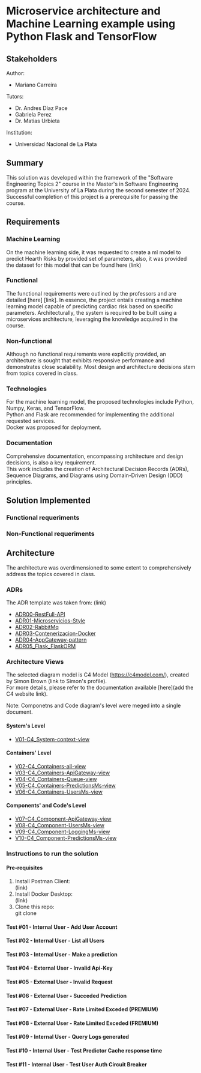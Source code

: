 # Microservice architecture and Machine Learning example using Python Flask and TensorFlow

## Stakeholders

Author:
* Mariano Carreira

Tutors:
* Dr. Andres Díaz Pace
* Gabriela Perez
* Dr. Matias Urbieta 

Institution:
* Universidad Nacional de La Plata


## Summary

This solution was developed within the framework of the "Software Engineering Topics 2" course in the Master's in Software Engineering program at the University of La Plata during the second semester of 2024. Successful completion of this project is a prerequisite for passing the course.

## Requirements

### Machine Learning

On the machine learning side, it was requested to create a ml model to predict Hearth Risks by provided set of parameters, also, it was provided the dataset for this model that can be found here (link)

### Functional

The functional requirements were outlined by the professors and are detailed [here] [link]. In essence, the project entails creating a machine learning model capable of predicting cardiac risk based on specific parameters. Architecturally, the system is required to be built using a microservices architecture, leveraging the knowledge acquired in the course.

### Non-functional

Although no functional requirements were explicitly provided, an architecture is sought that exhibits responsive performance and demonstrates close scalability. Most design and architecture decisions stem from topics covered in class.

### Technologies

For the machine learning model, the proposed technologies include Python, Numpy, Keras, and TensorFlow. <br>
Python and Flask are recommended for implementing the additional requested services. <br>
Docker was proposed for deployment.

### Documentation

Comprehensive documentation, encompassing architecture and design decisions, is also a key requirement.<br>
This work includes the creation of Architectural Decision Records (ADRs), Sequence Diagrams, and Diagrams using Domain-Driven Design (DDD) principles.

## Solution Implemented

### Functional requeriments

### Non-Functional requeriments

## Architecture

The architecture was overdimensioned to some extent to comprehensively address the topics covered in class.

### ADRs

The ADR template was taken from: (link)

- [ADR00-RestFull-API](/documentation/architecture/ADRs/ADR00-RestFull-API.md)
- [ADR01-Microservicios-Style](/documentation/architecture/ADRs/ADR01-Microservicios-Style.md)
- [ADR02-RabbitMq](/documentation/architecture/ADRs/ADR02-RabbitMq.md)
- [ADR03-Contenerizacion-Docker](/documentation/architecture/ADRs/ADR03-Contenerizacion-Docker.md)
- [ADR04-AppGateway-pattern](/documentation/architecture/ADRs/ADR04-AppGateway-pattern.md)
- [ADR05_Flask_FlaskORM](/documentation/architecture/ADRs/ADR05_Flask_FlaskORM.md)

### Architecture Views

The selected diagram model is C4 Model (https://c4model.com/), created by Simon Brown (link to Simon's profile). <br>
For more details, please refer to the documentation available [here](add the C4 website link). <br>

Note: Componetns and Code diagram's level were meged into a single document.

#### System's Level

- [V01-C4_System-context-view](/documentation/architecture/views/V01-C4_System-context-view.md)

#### Containers' Level

- [V02-C4_Containers-all-view](./documentation/architecture/views/V02-C4_Containers-all-view.md)
- [V03-C4_Containers-ApiGateway-view](/documentation/architecture/views/V03-C4_Containers-ApiGateway-view.md)
- [V04-C4_Containers-Queue-view](/documentation/architecture/views/V04-C4_Containers-Queue-view.md)
- [V05-C4_Containers-PredictionsMs-view](/documentation/architecture/views/V05-C4_Containers-PredictionsMs-view.md)
- [V06-C4_Containers-UsersMs-view](/documentation/architecture/views/V06-C4_Containers-UsersMs-view.md)


#### Components' and Code's Level

- [V07-C4_Component-ApiGateway-view](/documentation/architecture/views/V07-C4_Component-ApiGateway-view.md)
- [V08-C4_Component-UsersMs-view](/documentation/architecture/views/V08-C4_Component-UsersMs-view.md)
- [V09-C4_Component-LoggingMs-view](/documentation/architecture/views/V09-C4_Component-LoggingMs-view.md)
- [V10-C4_Component-PredictionsMs-view](/documentation/architecture/views/V10-C4_Component-PredictionsMs-view.md)

### Instructions to run the solution

#### Pre-requisites
1) Install Postman Client: <br>
(link)
2) Install Docker Desktop: <br>
(link)
3) Clone this repo: <br>
git clone

#### Test #01 - Internal User - Add User Account
#### Test #02 - Internal User - List all Users
#### Test #03 - Internal User - Make a prediction
#### Test #04 - External User - Invalid Api-Key
#### Test #05 - External User - Invalid Request
#### Test #06 - External User - Succeded Prediction
#### Test #07 - External User - Rate Limited Exceded (PREMIUM)
#### Test #08 - External User - Rate Limited Exceded (FREMIUM)
#### Test #09 - Internal User - Query Logs generated
#### Test #10 - Internal User - Test Predictor Cache response time
#### Test #11 - Internal User - Test User Auth Circuit Breaker
